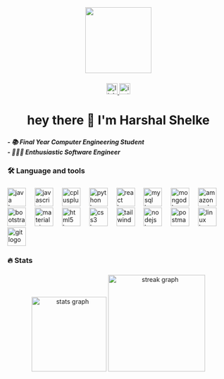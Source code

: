 <div align="center">
  <img height="150" src="https://miro.medium.com/v2/resize:fit:960/1*5CZwLt-HSxgaztHi-lxs3g.gif"  />
</div>

###

<div align="center">
  <a href="https://www.linkedin.com/in/harshal-shelke94/" target="_blank">
    <img src="https://img.shields.io/static/v1?message=LinkedIn&logo=linkedin&label=&color=0077B5&logoColor=white&labelColor=&style=for-the-badge" height="25" alt="linkedin logo"  />
  </a>
  <a href="https://www.instagram.com/_harshal.shelke.94_/" target="_blank">
    <img src="https://img.shields.io/static/v1?message=Instagram&logo=instagram&label=&color=E4405F&logoColor=white&labelColor=&style=for-the-badge" height="25" alt="instagram logo"  />
  </a>
</div>

###

<h1 align="center">hey there 👋  I'm Harshal Shelke</h1>

###

<h5 align="left">- 📚 Final Year Computer Engineering Student<br>- 🧑🏼‍💻 Enthusiastic Software Engineer</h5>

###

<h3 align="left">🛠 Language and tools</h3>

###

<div align="left">
  <img src="https://skillicons.dev/icons?i=java" height="42" alt="java logo"  />
  <img width="12" />
  <img src="https://cdn.simpleicons.org/javascript/F7DF1E" height="42" alt="javascript logo"  />
  <img width="12" />
  <img src="https://cdn.jsdelivr.net/gh/devicons/devicon/icons/cplusplus/cplusplus-original.svg" height="42" alt="cplusplus logo"  />
  <img width="12" />
  <img src="https://cdn.jsdelivr.net/gh/devicons/devicon/icons/python/python-original.svg" height="42" alt="python logo"  />
  <img width="12" />
  <img src="https://cdn.simpleicons.org/react/61DAFB" height="42" alt="react logo"  />
  <img width="12" />
  <img src="https://cdn.simpleicons.org/mysql/4479A1" height="42" alt="mysql logo"  />
  <img width="12" />
  <img src="https://cdn.simpleicons.org/mongodb/47A248" height="42" alt="mongodb logo"  />
  <img width="12" />
  <img src="https://skillicons.dev/icons?i=aws" height="42" alt="amazonwebservices logo"  />
  <img width="12" />
  <img src="https://cdn.jsdelivr.net/gh/devicons/devicon/icons/bootstrap/bootstrap-original.svg" height="42" alt="bootstrap logo"  />
  <img width="12" />
  <img src="https://cdn.jsdelivr.net/gh/devicons/devicon/icons/materialui/materialui-original.svg" height="42" alt="materialui logo"  />
  <img width="12" />
  <img src="https://cdn.simpleicons.org/html5/E34F26" height="42" alt="html5 logo"  />
  <img width="12" />
  <img src="https://cdn.simpleicons.org/css3/1572B6" height="42" alt="css3 logo"  />
  <img width="12" />
  <img src="https://cdn.simpleicons.org/tailwindcss/06B6D4" height="42" alt="tailwindcss logo"  />
  <img width="12" />
  <img src="https://cdn.simpleicons.org/nodedotjs/339933" height="42" alt="nodejs logo"  />
  <img width="12" />
  <img src="https://cdn.simpleicons.org/postman/FF6C37" height="42" alt="postman logo"  />
  <img width="12" />
  <img src="https://cdn.jsdelivr.net/gh/devicons/devicon/icons/linux/linux-original.svg" height="42" alt="linux logo"  />
  <img width="12" />
  <img src="https://cdn.jsdelivr.net/gh/devicons/devicon/icons/git/git-original.svg" height="42" alt="git logo"  />
</div>

###

<h3 align="left">🔥  Stats</h3>

###

<div align="center">
  <img src="https://github-readme-stats.vercel.app/api?username=harshal-shelke&hide_title=true&hide_rank=false&show_icons=true&include_all_commits=true&count_private=true&disable_animations=false&theme=midnight-purple&locale=en&hide_border=false&order=1" height="170" alt="stats graph"  />
  <img src="https://streak-stats.demolab.com?user=harshal-shelke&locale=en&mode=daily&theme=dark&hide_border=false&border_radius=5&order=3" height="220" alt="streak graph"  />
</div>

###
